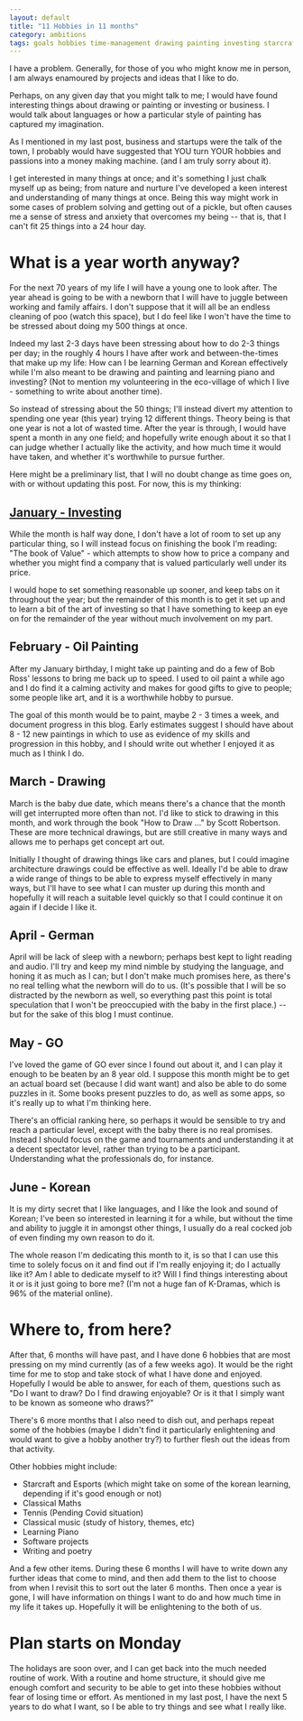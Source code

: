 ```yaml
---
layout: default
title: "11 Hobbies in 11 months"
category: ambitions
tags: goals hobbies time-management drawing painting investing starcraft languages german korean
---
```


I have a problem. Generally, for those of you who might know me in person, I am always enamoured by projects and ideas that I like to do.

Perhaps, on any given day that you might talk to me; I would have found interesting things about drawing or painting or investing or business. I would talk about languages or how a particular style of painting has captured my imagination. 

As I mentioned in my last post, business and startups were the talk of the town, I probably would have suggested that YOU turn YOUR hobbies and passions into a money making machine. (and I am truly sorry about it). 

I get interested in many things at once; and it's something I just chalk myself up as being; from nature and nurture I've developed a keen interest and understanding of many things at once. Being this way might work in some cases of problem solving and getting out of a pickle, but often causes me a sense of stress and anxiety that overcomes my being -- that is, that I can't fit 25 things into a 24 hour day. 

# What is a year worth anyway? 

For the next 70 years of my life I will have a young one to look after. The year ahead is going to be with a newborn that I will have to juggle between working and family affairs. I don't suppose that it will all be an endless cleaning of poo (watch this space), but I do feel like I won't have the time to be stressed about doing my 500 things at once. 

Indeed my last 2-3 days have been stressing about how to do 2-3 things per day; in the roughly 4 hours I have after work and between-the-times that make up my life: How can I be learning German and Korean effectively while I'm also meant to be drawing and painting and learning piano and investing? (Not to mention my volunteering in the eco-village of which I live - something to write about another time).

So instead of stressing about the 50 things; I'll instead divert my attention to spending one year (this year) trying 12 different things. Theory being is that one year is not a lot of wasted time. After the year is through, I would have spent a month in any one field; and hopefully write enough about it so that I can judge whether I actually like the activity, and how much time it would have taken, and whether it's worthwhile to pursue further.

Here might be a preliminary list, that I will no doubt change as time goes on, with or without updating this post. For now, this is my thinking:

## [January - Investing](/11-hobbies/2022/01/17/investing.html)

While the month is half way done, I don't have a lot of room to set up any particular thing, so I will instead focus on finishing the book I'm reading: "The book of Value" - which attempts to show how to price a company and whether you might find a company that is valued particularly well under its price. 

I would hope to set something reasonable up sooner, and keep tabs on it throughout the year; but the remainder of this month is to get it set up and to learn a bit of the art of investing so that I have something to keep an eye on for the remainder of the year without much involvement on my part. 

## February - Oil Painting

After my January birthday, I might take up painting and do a few of Bob Ross' lessons to bring me back up to speed. I used to oil paint a while ago and I do find it a calming activity and makes for good gifts to give to people; some people like art, and it is a worthwhile hobby to pursue.

The goal of this month would be to paint, maybe 2 - 3 times a week, and document progress in this blog. Early estimates suggest I should have about 8 - 12 new paintings in which to use as evidence of my skills and progression in this hobby, and I should write out whether I enjoyed it as much as I think I do. 

## March - Drawing

March is the baby due date, which means there's a chance that the month will get interrupted more often than not. I'd like to stick to drawing in this month, and work through the book "How to Draw ..." by Scott Robertson. These are more technical drawings, but are still creative in many ways and allows me to perhaps get concept art out. 

Initially I thought of drawing things like cars and planes, but I could imagine architecture drawings could be effective as well. Ideally I'd be able to draw a wide range of things to be able to express myself effectively in many ways, but I'll have to see what I can muster up during this month and hopefully it will reach a suitable level quickly so that I could continue it on again if I decide I like it. 

## April - German 

April will be lack of sleep with a newborn; perhaps best kept to light reading and audio. I'll try and keep my mind nimble by studying the language, and honing it as much as I can; but I don't make much promises here, as there's no real telling what the newborn will do to us. (It's possible that I will be so distracted by the newborn as well, so everything past this point is total speculation that I won't be preoccupied with the baby in the first place.) -- but for the sake of this blog I must continue.

## May - GO

I've loved the game of GO ever since I found out about it, and I can play it enough to be beaten by an 8 year old. I suppose this month might be to get an actual board set (because I did want want) and also be able to do some puzzles in it. Some books present puzzles to do, as well as some apps, so it's really up to what I'm thinking here. 

There's an official ranking here, so perhaps it would be sensible to try and reach a particular level, except with the baby there is no real promises. Instead I should focus on the game and tournaments and understanding it at a decent spectator level, rather than trying to be a participant. Understanding what the professionals do, for instance.

## June - Korean

It is my dirty secret that I like languages, and I like the look and sound of Korean; I've been so interested in learning it for a while, but without the time and ability to juggle it in amongst other things, I usually do a real cocked job of even finding my own reason to do it.

The whole reason I'm dedicating this month to it, is so that I can use this time to solely focus on it and find out if I'm really enjoying it; do I actually like it? Am I able to dedicate myself to it? Will I find things interesting about it or is it just going to bore me? (I'm not a huge fan of K-Dramas, which is 96% of the material online).

# Where to, from here? 

After that, 6 months will have past, and I have done 6 hobbies that are most pressing on my mind currently (as of a few weeks ago). It would be the right time for me to stop and take stock of what I have done and enjoyed. Hopefully I would be able to answer, for each of them, questions such as "Do I want to draw? Do I find drawing enjoyable? Or is it that I simply want to be known as someone who draws?"

There's 6 more months that I also need to dish out, and perhaps repeat some of the hobbies (maybe I didn't find it particularly enlightening and would want to give a hobby another try?) to further flesh out the ideas from that activity.

Other hobbies might include:

* Starcraft and Esports (which might take on some of the korean learning, depending if it's good enough or not)
* Classical Maths
* Tennis (Pending Covid situation)
* Classical music (study of history, themes, etc)
* Learning Piano
* Software projects
* Writing and poetry

And a few other items. During these 6 months I will have to write down any further ideas that come to mind, and then add them to the list to choose from when I revisit this to sort out the later 6 months. Then once a year is gone, I will have information on things I want to do and how much time in my life it takes up. Hopefully it will be enlightening to the both of us.

# Plan starts on Monday

The holidays are soon over, and I can get back into the much needed routine of work. With a routine and home structure, it should give me enough comfort and security to be able to get into these hobbies without fear of losing time or effort. As mentioned in my last post, I have the next 5 years to do what I want, so I be able to try things and see what I really like. 
